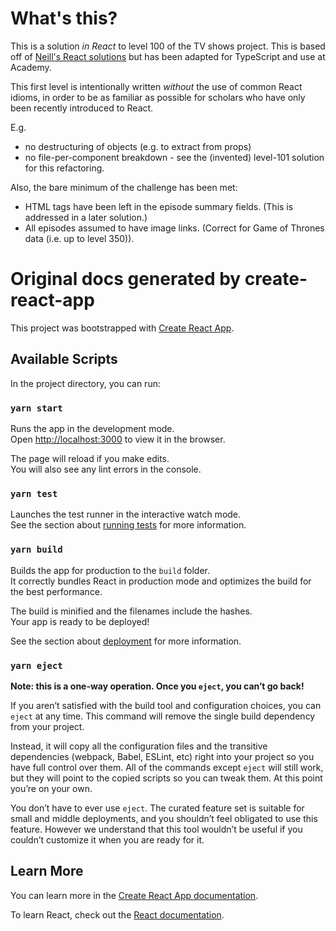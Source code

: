 # What's this?

This is a solution _in React_ to level 100 of the TV shows project. This is based off of [Neill's React solutions](https://github.com/nbogie/tvmaze-project-react-solutions) but has been adapted for TypeScript and use at Academy.

This first level is intentionally written _without_ the use of common React idioms,
in order to be as familiar as possible for scholars who have only been recently introduced to React.

E.g.

- no destructuring of objects (e.g. to extract from props)
- no file-per-component breakdown - see the (invented) level-101 solution for this refactoring.

Also, the bare minimum of the challenge has been met:

- HTML tags have been left in the episode summary fields. (This is addressed in a later solution.)
- All episodes assumed to have image links. (Correct for Game of Thrones data (i.e. up to level 350)).

# Original docs generated by create-react-app

This project was bootstrapped with [Create React App](https://github.com/facebook/create-react-app).

## Available Scripts

In the project directory, you can run:

### `yarn start`

Runs the app in the development mode.\
Open [http://localhost:3000](http://localhost:3000) to view it in the browser.

The page will reload if you make edits.\
You will also see any lint errors in the console.

### `yarn test`

Launches the test runner in the interactive watch mode.\
See the section about [running tests](https://facebook.github.io/create-react-app/docs/running-tests) for more information.

### `yarn build`

Builds the app for production to the `build` folder.\
It correctly bundles React in production mode and optimizes the build for the best performance.

The build is minified and the filenames include the hashes.\
Your app is ready to be deployed!

See the section about [deployment](https://facebook.github.io/create-react-app/docs/deployment) for more information.

### `yarn eject`

**Note: this is a one-way operation. Once you `eject`, you can’t go back!**

If you aren’t satisfied with the build tool and configuration choices, you can `eject` at any time. This command will remove the single build dependency from your project.

Instead, it will copy all the configuration files and the transitive dependencies (webpack, Babel, ESLint, etc) right into your project so you have full control over them. All of the commands except `eject` will still work, but they will point to the copied scripts so you can tweak them. At this point you’re on your own.

You don’t have to ever use `eject`. The curated feature set is suitable for small and middle deployments, and you shouldn’t feel obligated to use this feature. However we understand that this tool wouldn’t be useful if you couldn’t customize it when you are ready for it.

## Learn More

You can learn more in the [Create React App documentation](https://facebook.github.io/create-react-app/docs/getting-started).

To learn React, check out the [React documentation](https://reactjs.org/).
